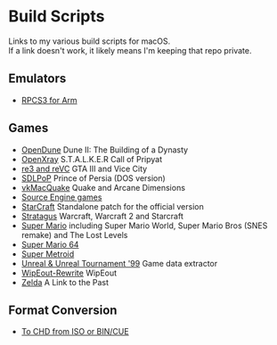 # Build Scripts
Links to my various build scripts for macOS.<br>If a link doesn't work, it likely means I'm keeping that repo private.

## Emulators
- [RPCS3 for Arm](https://github.com/shinra-electric/RPCS3-Arm-Build-Script)

## Games
- [OpenDune](https://github.com/shinra-electric/OpenDune-Build-Script) Dune II: The Building of a Dynasty
- [OpenXray](https://github.com/shinra-electric/OpenXRay-Build-Script) S.T.A.L.K.E.R Call of Pripyat
- [re3 and reVC](https://github.com/shinra-electric/GTA-Build-Script) GTA III and Vice City
- [SDLPoP](https://github.com/shinra-electric/SDLPoP-Build-Script) Prince of Persia (DOS version)
- [vkMacQuake](https://github.com/shinra-electric/vkMacQuake-Build-Script) Quake and Arcane Dimensions
- [Source Engine games](https://github.com/shinra-electric/Source-Engine-Build-Script)
- [StarCraft](https://github.com/shinra-electric/StarCraft-Offline-Patch) Standalone patch for the official version
- [Stratagus](https://github.com/shinra-electric/Stratagus-Build-Script) Warcraft, Warcraft 2 and Starcraft
- [Super Mario](https://github.com/shinra-electric/Mario-Build-Script) including Super Mario World, Super Mario Bros (SNES remake) and The Lost Levels
- [Super Mario 64](https://github.com/shinra-electric/Mario64-Build-Script)
- [Super Metroid](https://github.com/shinra-electric/Super-Metroid)
- [Unreal & Unreal Tournament '99](https://github.com/shinra-electric/Unreal-Data-Extractor) Game data extractor
- [WipEout-Rewrite](https://github.com/shinra-electric/WipEout-Rewrite-Build-Script) WipEout
- [Zelda](https://github.com/shinra-electric/Zelda3-Build-Script) A Link to the Past

## Format Conversion
- [To CHD from ISO or BIN/CUE](https://github.com/shinra-electric/Conversion-Scripts)
